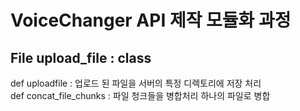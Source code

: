 # VoiceChanger API 제작 모듈화 과정 

 ## File upload_file : class  <br>
 def uploadfile : 업로드 된 파일을 서버의 특정 디렉토리에 저장 처리 <br>
 def concat_file_chunks : 파일 청크들을 병합처리  하나의 파일로 병합  <br>


